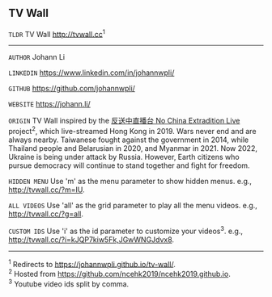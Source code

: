 ## TV Wall

`TLDR` TV Wall http://tvwall.cc<sup>1</sup>

---

`AUTHOR` Johann Li

`LINKEDIN` https://www.linkedin.com/in/johannwpli/

`GITHUB` https://github.com/johannwpli/

`WEBSITE` https://johann.li/

`ORIGIN` TV Wall inspired by the [反送中直播台 No China Extradition Live](https://ncehk2019.github.io/) project<sup>2</sup>, which live-streamed Hong Kong in 2019. Wars never end and are always nearby. Taiwanese fought against the government in 2014, while Thailand people and Belarusian in 2020, and Myanmar in 2021. Now 2022, Ukraine is being under attack by Russia. However, Earth citizens who pursue democracy will continue to stand together and fight for freedom.

`HIDDEN MENU` Use 'm' as the menu parameter to show hidden menus. e.g., http://tvwall.cc/?m=IU.

`ALL VIDEOS` Use 'all' as the grid parameter to play all the menu videos. e.g., http://tvwall.cc/?g=all.

`CUSTOM IDS` Use 'i' as the id parameter to customize your videos<sup>3</sup>. e.g., http://tvwall.cc/?i=kJQP7kiw5Fk,JGwWNGJdvx8.

---

<sup>1</sup> Redirects to https://johannwpli.github.io/tv-wall/.  
<sup>2</sup> Hosted from https://github.com/ncehk2019/ncehk2019.github.io.  
<sup>3</sup> Youtube video ids split by comma.